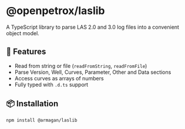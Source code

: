 # @openpetrox/laslib

A TypeScript library to parse LAS 2.0 and 3.0 log files into a convenient object model.

## 🚀 Features

- Read from string or file (`readFromString`, `readFromFile`)  
- Parse Version, Well, Curves, Parameter, Other and Data sections  
- Access curves as arrays of numbers  
- Fully typed with `.d.ts` support  

## 📦 Installation

```bash
npm install @armagan/laslib
